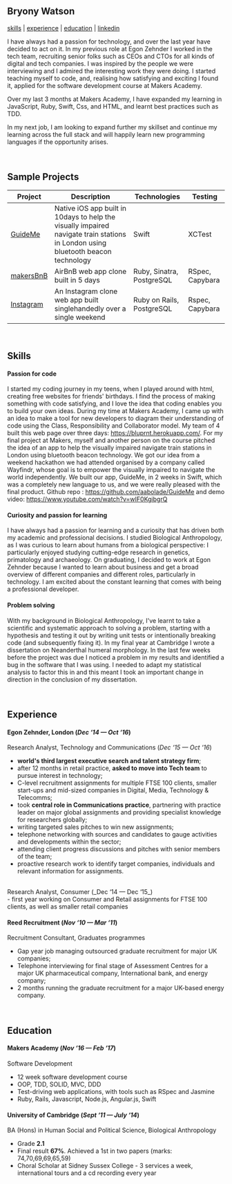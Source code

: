 
## Bryony Watson


[skills](#skills) | [experience](#experience) | [education](#education) | [linkedin](https://uk.linkedin.com/in/bryony-watson)

I have always had a passion for technology, and over the last year have decided to act on it. In my previous role at Egon Zehnder I worked in the tech team, recruiting senior folks such as CEOs and CTOs for all kinds of digital and tech companies. I was inspired by the people we were interviewing and I admired the interesting work they were doing. I started teaching myself to code, and, realising how satisfying and exciting I found it, applied for the software development course at Makers Academy.

Over my last 3 months at Makers Academy, I have expanded my learning in JavaScript, Ruby, Swift, Css, and HTML, and learnt best practices such as TDD.

In my next job, I am looking to expand further my skillset and continue my learning across the full stack and will happily learn new programming languages if the opportunity arises.

&nbsp;
## Sample Projects

Project | Description | Technologies | Testing
--- | --- | --- | ---
[GuideMe](https://github.com/bryonywatson1/GuideMe) | Native iOS app built in 10days to help the visually impaired navigate train stations in London using bluetooth beacon technology | Swift | XCTest
[makersBnB](https://github.com/bryonywatson1/makersbnb) | AirBnB web app clone built in 5 days  | Ruby, Sinatra, PostgreSQL | RSpec, Capybara
[Instagram](https://github.com/bryonywatson1/instagram-challenge) | An Instagram clone web app built singlehandedly over a single weekend | Ruby on Rails, PostgreSQL | Rspec, Capybara

&nbsp;
## Skills

#### Passion for code
I started my coding journey in my teens, when I played around with html, creating free websites for friends' birthdays. I find the process of making something with code satisfying, and I love the idea that coding enables you to build your own ideas. During my time at Makers Academy, I came up with an idea to make a tool for new developers to diagram their understanding of code using the Class, Responsibility and Collaborator model. My team of 4 built this web page over three days: https://bluprnt.herokuapp.com/. For my final project at Makers, myself and another person on the course pitched the idea of an app to help the visually impaired navigate train stations in London using bluetooth beacon technology. We got our idea from a weekend hackathon we had attended organised by a company called Wayfindr, whose goal is to empower the visually impaired to navigate the world independently. We built our app, GuideMe, in 2 weeks in Swift, which was a completely new language to us, and we were really pleased with the final product. Github repo : https://github.com/aabolade/GuideMe and demo video: https://www.youtube.com/watch?v=wIF0KgibgrQ

#### Curiosity and passion for learning
I have always had a passion for learning and a curiosity that has driven both my academic and professional decisions. I studied Biological Anthropology, as I was curious to learn about humans from a biological perspective: I particularly enjoyed studying cutting-edge research in genetics, primatology and archaeology. On graduating, I decided to work at Egon Zehnder because I wanted to learn about business and get a broad overview of different companies and different roles, particularly in technology. I am excited about the constant learning that comes with being a professional developer.

#### Problem solving
With my background in Biological Anthropology, I've learnt to take a scientific and systematic approach to solving a problem, starting with a hypothesis and testing it out by writing unit tests or intentionally breaking code (and subsequently fixing it). In my final year at Cambridge I wrote a dissertation on Neanderthal humeral morphology. In the last few weeks before the project was due I noticed a problem in my results and identified a bug in the software that I was using. I needed to adapt my statistical analysis to factor this in and this meant I took an important change in direction in the conclusion of my dissertation.

&nbsp;
## Experience

#### Egon Zehnder, London (_Dec ‘14 — Oct ‘16_)
Research Analyst, Technology and Communications (_Dec ‘15 — Oct ‘16_)
<br>
- **world's third largest executive search and talent strategy firm**;
- after 12 months in retail practice, **asked to move into Tech team** to pursue interest in technology;
- C-level recruitment assignments for multiple FTSE 100 clients, smaller start-ups and mid-sized companies in Digital, Media, Technology & Telecomms;
- took **central role in Communications practice**, partnering with practice leader on major global assignments and providing specialist knowledge for researchers globally;
- writing targeted sales pitches to win new assignments;
- telephone networking with sources and candidates to gauge activities and developments within the sector;
- attending client progress discussions and pitches with senior members of the team;
- proactive research work to identify target companies, individuals and relevant information for assignments.

<br>
Research Analyst, Consumer (_Dec ‘14 — Dec ‘15_)
<br>
- first year working on Consumer and Retail assignments for FTSE 100 clients, as well as smaller retail companies



#### Reed Recruitment (_Nov ‘10 — Mar ‘11_)
Recruitment Consultant, Graduates programmes
 <br>

- Gap year job managing outsourced graduate recruitment for major UK companies;
- Telephone interviewing for final stage of Assessment Centres for a major UK pharmaceutical company, International bank, and energy company;
- 2 months running the graduate recruitment for a major UK-based energy company.

&nbsp;
## Education

#### Makers Academy (_Nov ‘16 — Feb ‘17_)
Software Development
<br>
- 12 week software development course
- OOP, TDD, SOLID, MVC, DDD
- Test-driving web applications, with tools such as RSpec and Jasmine
- Ruby, Rails, Javascript, Node.js, Angular.js, Swift


#### University of Cambridge (_Sept ‘11 — July ‘14_)
BA (Hons) in Human Social and Political Science, Biological Anthropology
<br>
- Grade **2.1**
- Final result **67%**. Achieved a 1st in two papers (marks: 74,70,69,69,65,59)
- Choral Scholar at Sidney Sussex College - 3 services a week, international tours and a cd recording every year
